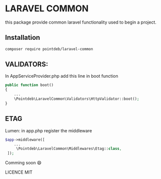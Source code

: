 # LARAVEL COMMON
this package provide common laravel functionality used to begin a project.

## Installation
```bash
composer require pointdeb/laravel-common
```


## VALIDATORS:

In AppServiceProvider.php add this line in boot function

```php
public function boot()
{
    ...
    \Pointdeb\LaravelCommon\Validators\HttpValidator::boot();
}
```

## ETAG

Lumen:
in app.php register the middleware

```php
$app->middleware([
    ...
     \Pointdeb\LaravelCommon\Middlewares\Etag::class,
 ]);
```

Comming soon :smile:

LICENCE MIT